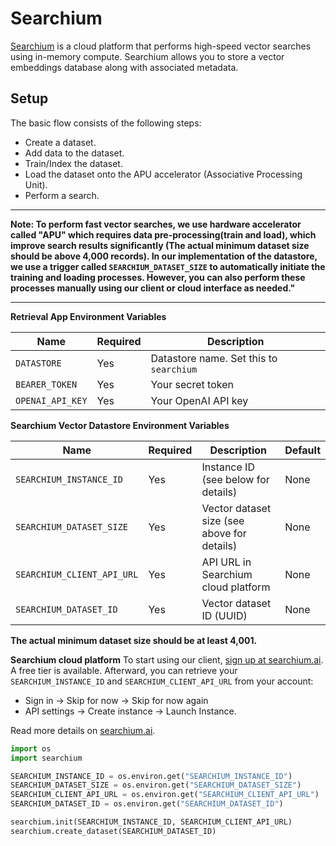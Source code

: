 
# Searchium
[Searchium](https://searchium.ai) is a cloud platform that performs high-speed vector searches using in-memory compute. Searchium allows you to store a vector embeddings database along with associated metadata.

## Setup
The basic flow consists of the following steps:
* Create a dataset.
* Add data to the dataset.
* Train/Index the dataset.
* Load the dataset onto the APU accelerator (Associative Processing Unit).
* Perform a search.
----

**Note: To perform fast vector searches, we use hardware accelerator called "APU" which requires data pre-processing(train and load), 
which improve search results significantly (The actual minimum dataset size should be above 4,000 records).
In our implementation of the datastore, we use a trigger called `SEARCHIUM_DATASET_SIZE` to automatically
initiate the training and loading processes. However, you can also perform these processes manually using our 
client or cloud interface as needed."** 

----

**Retrieval App Environment Variables**

| Name             | Required | Description                             |
| ---------------- | -------- |-----------------------------------------|
| `DATASTORE`      | Yes      | Datastore name. Set this to `searchium` |
| `BEARER_TOKEN`   | Yes      | Your secret token                       |
| `OPENAI_API_KEY` | Yes      | Your OpenAI API key                     |

**Searchium Vector Datastore Environment Variables**

| Name                            | Required | Description                                  | Default            |
| ------------------------------- |----------|----------------------------------------------| ------------------ |
| `SEARCHIUM_INSTANCE_ID`         | Yes      | Instance ID  (see below for details)         | None      |
| `SEARCHIUM_DATASET_SIZE`         | Yes      | Vector dataset size (see above for details)  | None               |
| `SEARCHIUM_CLIENT_API_URL`         | Yes      | API URL in Searchium cloud platform | None               |
| `SEARCHIUM_DATASET_ID`           | Yes      | Vector dataset ID (UUID)                     | None          | 


**The actual minimum dataset size should be at least 4,001.**

**Searchium cloud platform**
To start using our client, [sign up at searchium.ai](https://app.searchium.ai/signup). 
A free tier is available.
Afterward, you can retrieve your `SEARCHIUM_INSTANCE_ID` and `SEARCHIUM_CLIENT_API_URL` from your account:
 * Sign in -> Skip for now -> Skip for now again
 * API settings -> Create instance -> Launch Instance.
 

Read more details on [searchium.ai](https://searchium.ai/).

```python
import os
import searchium

SEARCHIUM_INSTANCE_ID = os.environ.get("SEARCHIUM_INSTANCE_ID")
SEARCHIUM_DATASET_SIZE = os.environ.get("SEARCHIUM_DATASET_SIZE")
SEARCHIUM_CLIENT_API_URL = os.environ.get("SEARCHIUM_CLIENT_API_URL")
SEARCHIUM_DATASET_ID = os.environ.get("SEARCHIUM_DATASET_ID")

searchium.init(SEARCHIUM_INSTANCE_ID, SEARCHIUM_CLIENT_API_URL)
searchium.create_dataset(SEARCHIUM_DATASET_ID)
```